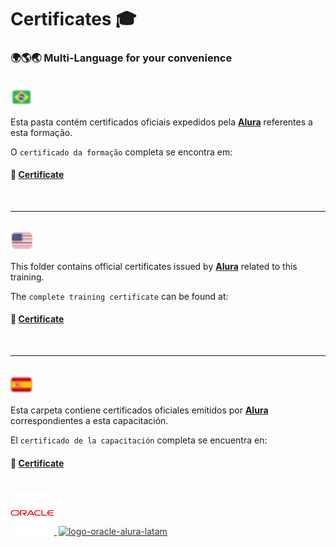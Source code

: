 # Certificates 🎓

### 🌍🌎🌏 Multi-Language for your convenience

<br/>

<img src="../assets/icon-flag-br.svg" width="35"/>

Esta pasta contém certificados oficiais expedidos pela [**Alura**](https://www.alura.com.br) referentes a esta formação.

O `certificado da formação` completa se encontra em:

#### 🔗 [**Certificate**](./Daniel%20Borges%20Crema%20-%20Formação%20-%20Alura.pdf)
<br/>

---

<br/>
<img src="../assets/icon-flag-en.svg" width="35"/>

This folder contains official certificates issued by [**Alura**](https://www.alura.com.br) related to this training.

The `complete training certificate` can be found at:
#### 🔗 [**Certificate**](./Daniel%20Borges%20Crema%20-%20Degree%20-%20Alura.pdf)
<br/>

---

<br/>
<img src="../assets/icon-flag-es.svg" width="35"/>

Esta carpeta contiene certificados oficiales emitidos por [**Alura**](https://www.alura.com.br) correspondientes a esta capacitación.

El `certificado de la capacitación` completa se encuentra en:
#### 🔗 [**Certificate**](./Daniel%20Borges%20Crema%20-%20Formación%20-%20Alura.pdf)
<br/>

<a href="https://github.com/DanielCrema/oracle_one-data-science-course/blob/main/certificates/Daniel%20Borges%20Crema%20-%20Program%20ONE%20Certificate.pdf" target="_blank" rel="noreferrer">
    <img src="https://raw.githubusercontent.com/devicons/devicon/ca28c779441053191ff11710fe24a9e6c23690d6/icons/oracle/oracle-original.svg" alt="logo-oracle" style="width: 70px"/>  
</a>

<a href="https://github.com/DanielCrema/oracle_one-data-science-course/blob/main/certificates/Daniel%20Borges%20Crema%20-%20Programa%20ONE%20Certificado%20-%20Es.pdf" target="_blank" rel="noreferrer">
    <img src="https://moebius78.github.io/moebius78-sprint03-aluraONE.github.io/assets/Oracle_Alura.png" alt="logo-oracle-alura-latam" style="width: 115px; background: #FCFCFC; color: #333; padding: 2px 3px"/>  
</a>
